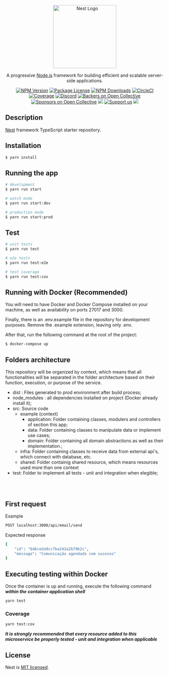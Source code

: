 <p align="center">
  <a href="http://nestjs.com/" target="blank"><img src="https://nestjs.com/img/logo-small.svg" width="200" alt="Nest Logo" /></a>
</p>

[circleci-image]: https://img.shields.io/circleci/build/github/nestjs/nest/master?token=abc123def456
[circleci-url]: https://circleci.com/gh/nestjs/nest

  <p align="center">A progressive <a href="http://nodejs.org" target="_blank">Node.js</a> framework for building efficient and scalable server-side applications.</p>
    <p align="center">
<a href="https://www.npmjs.com/~nestjscore" target="_blank"><img src="https://img.shields.io/npm/v/@nestjs/core.svg" alt="NPM Version" /></a>
<a href="https://www.npmjs.com/~nestjscore" target="_blank"><img src="https://img.shields.io/npm/l/@nestjs/core.svg" alt="Package License" /></a>
<a href="https://www.npmjs.com/~nestjscore" target="_blank"><img src="https://img.shields.io/npm/dm/@nestjs/common.svg" alt="NPM Downloads" /></a>
<a href="https://circleci.com/gh/nestjs/nest" target="_blank"><img src="https://img.shields.io/circleci/build/github/nestjs/nest/master" alt="CircleCI" /></a>
<a href="https://coveralls.io/github/nestjs/nest?branch=master" target="_blank"><img src="https://coveralls.io/repos/github/nestjs/nest/badge.svg?branch=master#9" alt="Coverage" /></a>
<a href="https://discord.gg/G7Qnnhy" target="_blank"><img src="https://img.shields.io/badge/discord-online-brightgreen.svg" alt="Discord"/></a>
<a href="https://opencollective.com/nest#backer" target="_blank"><img src="https://opencollective.com/nest/backers/badge.svg" alt="Backers on Open Collective" /></a>
<a href="https://opencollective.com/nest#sponsor" target="_blank"><img src="https://opencollective.com/nest/sponsors/badge.svg" alt="Sponsors on Open Collective" /></a>
  <a href="https://paypal.me/kamilmysliwiec" target="_blank"><img src="https://img.shields.io/badge/Donate-PayPal-ff3f59.svg"/></a>
    <a href="https://opencollective.com/nest#sponsor"  target="_blank"><img src="https://img.shields.io/badge/Support%20us-Open%20Collective-41B883.svg" alt="Support us"></a>
  <a href="https://twitter.com/nestframework" target="_blank"><img src="https://img.shields.io/twitter/follow/nestframework.svg?style=social&label=Follow"></a>
</p>
  <!--[![Backers on Open Collective](https://opencollective.com/nest/backers/badge.svg)](https://opencollective.com/nest#backer)
  [![Sponsors on Open Collective](https://opencollective.com/nest/sponsors/badge.svg)](https://opencollective.com/nest#sponsor)-->

## Description

[Nest](https://github.com/nestjs/nest) framework TypeScript starter repository.

## Installation

```bash
$ yarn install
```

## Running the app

```bash
# development
$ yarn run start

# watch mode
$ yarn run start:dev

# production mode
$ yarn run start:prod
```

## Test

```bash
# unit tests
$ yarn run test

# e2e tests
$ yarn run test:e2e

# test coverage
$ yarn run test:cov
```

## Running with Docker (Recommended)

You will need to have Docker and Docker Compose installed on your machine, as well as availability on ports 27017 and 3000.

Finally, there is an .env.example file in the repository for development purposes. Remove the .example extension, leaving only .env.

After that, run the following command at the root of the project:

```bash
$ docker-compose up
```

## Folders architecture

This repository will be organized by context, which means that all functionalities will be separated in the folder architecture based on their function, execution, or purpose of the service. 

- dist : Files generated to prod environment after build process;
- node_modules : all dependencies installed on project (Docker already install it);
- src: Source code
  - example (context)
    - application: Folder containing classes, modulers and controllers of section this app;
    - data: Folder containing classes to manipulate data or implement use cases;
    - domain: Folder containing all domain abstractions as well as their implementation.;
  - infra: Folder containing classes to receive data from external api's, which connect with database, etc.
  - shared: Folder containig shared resource, which means resources used more than one context
- test: Folder to implement all tests - unit and integration when elegible;
<br>
<br>

## First request
Example

```bash
POST localhost:3000/api/email/send
```

Expected response
```bash
{
    "id": "646ceda9cc7ba242a2b79b2c",
    "message": "Comunicação agendada com sucesso"
}
```

## Executing testing within Docker

Once the container is up and running, execute the following command ***within the container application shell***
```bash
yarn test
```

### Coverage
```bash
yarn test:cov
```

***It is strongly recommended that every resource added to this microservice be properly tested - unit and integration when applicable***





## License

Nest is [MIT licensed](LICENSE).
